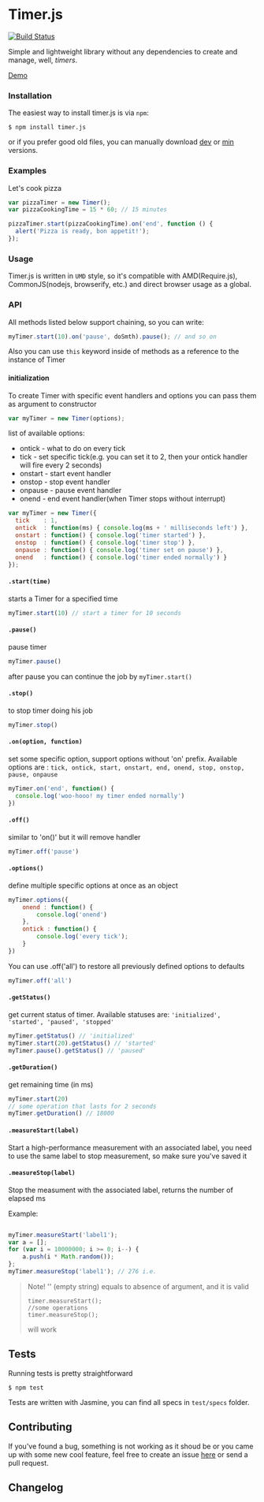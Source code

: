 # Timer.js
[![Build Status](https://travis-ci.org/husa/timer.js.svg?branch=master)](https://travis-ci.org/husa/timer.js)


Simple and lightweight library without any dependencies
 to create and manage, well, _timers_.

[Demo](https://husa.github.io/timer.js)

### Installation

The easiest way to install timer.js is via `npm`:

```console
$ npm install timer.js
```
or if you prefer good old files,
you can manually download [dev](https://raw.githubusercontent.com/husa/timer.js/master/dist/timer.js) or [min](https://raw.githubusercontent.com/husa/timer.js/master/dist/timer.min.js) versions.


### Examples

Let's cook pizza

```javascript
var pizzaTimer = new Timer();
var pizzaCookingTime = 15 * 60; // 15 minutes

pizzaTimer.start(pizzaCookingTime).on('end', function () {
  alert('Pizza is ready, bon appetit!');
});
```

### Usage

Timer.js is written in ```UMD``` style, so it's compatible with AMD(Require.js), CommonJS(nodejs, browserify, etc.) and direct browser usage as a global.

### API

All methods listed below support chaining, so you can write:

```javascript
myTimer.start(10).on('pause', doSmth).pause(); // and so on
```

Also you can use ```this``` keyword inside of methods as a reference to the instance of Timer

#### initialization
To create Timer with specific event handlers and options you can pass them as argument to constructor

```javascript
var myTimer = new Timer(options);
```

list of available options:
* ontick - what to do on every tick
* tick - set specific tick(e.g. you can set it to 2, then your ontick handler will fire every 2 seconds)
* onstart - start event handler
* onstop - stop event handler
* onpause - pause event handler
* onend - end event handler(when Timer stops without interrupt)

```javascript
var myTimer = new Timer({
  tick    : 1,
  ontick  : function(ms) { console.log(ms + ' milliseconds left') },
  onstart : function() { console.log('timer started') },
  onstop  : function() { console.log('timer stop') },
  onpause : function() { console.log('timer set on pause') },
  onend   : function() { console.log('timer ended normally') }
});
```


#### `.start(time)`

starts a Timer for a specified time

```javascript
myTimer.start(10) // start a timer for 10 seconds
```

#### `.pause()`

pause timer

```javascript
myTimer.pause()
```
after pause you can continue the job by `myTimer.start()`

#### `.stop()`

to stop timer doing his job

```javaScript
myTimer.stop()
```

#### `.on(option, function)`

set some specific option,
support options without 'on' prefix. Available options are : ```tick, ontick, start, onstart, end, onend, stop, onstop, pause, onpause```

```javascript
myTimer.on('end', function() {
  console.log('woo-hooo! my timer ended normally')
})
```

#### `.off()`

similar to 'on()' but it will remove handler

```javascript
myTimer.off('pause')
```

#### `.options()`

define multiple specific options at once as an object


```javascript
myTimer.options({
    onend : function() {
        console.log('onend')
    },
    ontick : function() {
        console.log('every tick');
    }
})
```

You can use .off('all') to restore all previously defined options to defaults

```javascript
myTimer.off('all')
```

#### `.getStatus()`

get current status of timer. Available statuses are: ```'initialized', 'started', 'paused', 'stopped'```

```javaScript
myTimer.getStatus() // 'initialized'
myTimer.start(20).getStatus() // 'started'
myTimer.pause().getStatus() // 'paused'
```

#### `.getDuration()`

get remaining time (in ms)

```javaScript
myTimer.start(20)
// some operation that lasts for 2 seconds
myTimer.getDuration() // 18000
```

#### `.measureStart(label)`

Start a high-performance measurement with an associated label, you need to use
the same label to stop measurement, so make sure you've saved it

#### `.measureStop(label)`

Stop the measument with the associated label, returns the number of elapsed ms

Example:

```javascript

myTimer.measureStart('label1');
var a = [];
for (var i = 10000000; i >= 0; i--) {
    a.push(i * Math.random());
};
myTimer.measureStop('label1'); // 276 i.e.
```

> Note!
> '' (empty string) equals to absence of argument, and it is valid
> ```
> timer.measureStart();
> //some operations
> timer.measureStop();
> ```
> will work

## Tests
Running tests is pretty straightforward

```console
$ npm test
```
Tests are written with Jasmine, you can find all specs in `test/specs` folder.


## Contributing

If you've found a bug, something is not working as it shoud be or you came up with some new cool
feature, feel free to create an issue [here](http://github.com/husa/timer.js/issues "timer.js issues")
or send a pull request.


## Changelog

